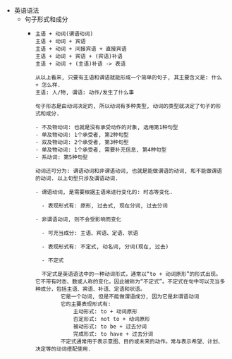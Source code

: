 - 英语语法
	- 句子形式和成分
		- ```
		  主语 + 动词(谓语动词)
		  主语 + 动词 + 宾语
		  主语 + 动词 + 间接宾语 + 直接宾语
		  主语 + 动词 + 宾语 + (宾语)补语
		  主语 + 动词 + (主语)补语 -> 表语
		  
		  从以上看来, 只要有主语和谓语就能形成一个简单的句子, 其主要含义是: 什么 + 怎么样.
		  主语: 人/物, 谓语: 动作/发生了什么事
		  
		  句子形态是由动词决定的, 所以动词有多种类型, 动词的类型就决定了句子的形式和成分.
		  
		  - 不及物动词: 也就是没有承受动作的对象, 选用第1种句型
		  - 单及物动词: 1个承受者, 第2种句型
		  - 双及物动词: 2个承受者, 第3种句型
		  - 单及物动词: 1个承受者, 需要补充信息, 第4种句型
		  - 系动词: 第5种句型
		  
		  动词还可分为: 谓语动词和非谓语动词, 也就是能做谓语的动词, 和不能做谓语的动词. 以上句型只涉及谓语动词.
		  
		  - 谓语动词, 是需要根据主语来进行变化的: 时态等变化.
		    
		    - 表现形式有: 原形, 过去式, 现在分词, 过去分词
		  
		  - 非谓语动词, 则不会受影响而变化
		    
		    - 可充当成分: 主语、宾语、定语、状语
		    
		    - 表现形式有: 不定式, 动名词, 分词(现在, 过去)
		    
		    - 不定式
		    
		    不定式是英语语法中的一种动词形式，通常以“to + 动词原形”的形式出现。它不带有时态、数或人称的变化，因此被称为“不定式”。不定式在句中可以充当多种成分，包括主语、宾语、补语、定语和状语。
		          它是一个动词, 但是不能做谓语成分, 因为它是非谓语动词
		          它的主要表现形式有:
		              主动形式: to + 动词原形
		              否定形式: not to + 动词原形
		              被动形式: to be + 过去分词
		              完成形式: to have + 过去分词
		          不定式通常用于表示意图、目的或未来的动作。常与表示希望、计划、决定等的动词搭配使用.
		  ```